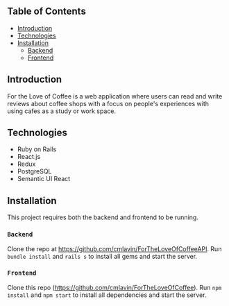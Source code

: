## Table of Contents

- [Introduction](#introduction)
- [Technologies](#technologies)
- [Installation](#installation)
  - [Backend](#backend)
  - [Frontend](#frontend)

## Introduction

For the Love of Coffee is a web application where users can read and write reviews about coffee shops with a focus on people's experiences with using cafes as a study or work space.

## Technologies

* Ruby on Rails
* React.js
* Redux
* PostgreSQL
* Semantic UI React

## Installation

This project requires both the backend and frontend to be running.

### `Backend`

Clone the repo at https://github.com/cmlavin/ForTheLoveOfCoffeeAPI.  Run ```bundle install``` and ```rails s``` to install all gems and start the server.

### `Frontend`

Clone this repo (https://github.com/cmlavin/ForTheLoveOfCoffee).  Run ```npm install``` and ```npm start``` to install all dependencies and start the server.
